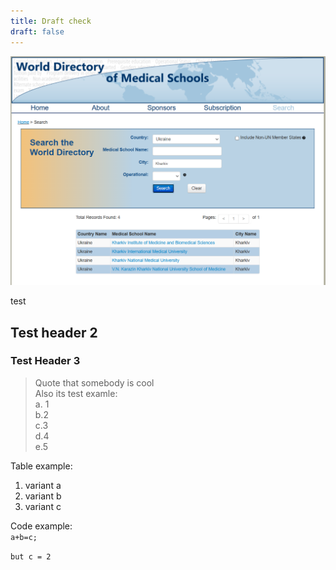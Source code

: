 ```yaml
---
title: Draft check
draft: false
---
```


![](/static/img/doctor-in-norway/WDoMS.png)

test

## Test header 2

### Test Header 3

> Quote that somebody is cool\
> Also its test examle:\
> a. 1\
> b.2\
> c.3\
> d.4\
> e.5

Table example:

1. variant a
2. variant b
3. variant c

Code example:\
`a+b=c;`

`but c = 2`
